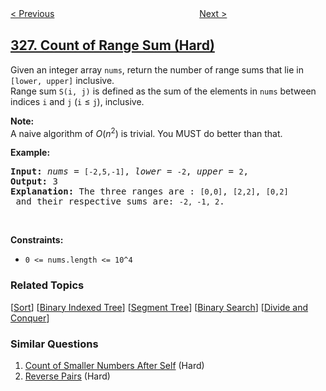 <!--|This file generated by command(leetcode description); DO NOT EDIT.    |-->
<!--+----------------------------------------------------------------------+-->
<!--|@author    openset <openset.wang@gmail.com>                           |-->
<!--|@link      https://github.com/openset                                 |-->
<!--|@home      https://github.com/openset/leetcode                        |-->
<!--+----------------------------------------------------------------------+-->

[< Previous](../power-of-three "Power of Three")
　　　　　　　　　　　　　　　　
[Next >](../odd-even-linked-list "Odd Even Linked List")

## [327. Count of Range Sum (Hard)](https://leetcode.com/problems/count-of-range-sum "区间和的个数")

<p>Given an integer array <code>nums</code>, return the number of range sums that lie in <code>[lower, upper]</code> inclusive.<br />
Range sum <code>S(i, j)</code> is defined as the sum of the elements in <code>nums</code> between indices <code>i</code> and <code>j</code> (<code>i</code> &le; <code>j</code>), inclusive.</p>

<p><b>Note:</b><br />
A naive algorithm of <i>O</i>(<i>n</i><sup>2</sup>) is trivial. You MUST do better than that.</p>

<p><b>Example:</b></p>

<pre>
<strong>Input: </strong><i>nums</i> = <code>[-2,5,-1]</code>, <i>lower</i> = <code>-2</code>, <i>upper</i> = <code>2</code>,
<strong>Output: </strong>3 
<strong>Explanation: </strong>The three ranges are : <code>[0,0]</code>, <code>[2,2]</code>, <code>[0,2]</code> and their respective sums are: <code>-2, -1, 2</code>.
</pre>
<p>&nbsp;</p>
<p><strong>Constraints:</strong></p>

<ul>
	<li><code>0 &lt;= nums.length &lt;= 10^4</code></li>
</ul>

### Related Topics
  [[Sort](../../tag/sort/README.md)]
  [[Binary Indexed Tree](../../tag/binary-indexed-tree/README.md)]
  [[Segment Tree](../../tag/segment-tree/README.md)]
  [[Binary Search](../../tag/binary-search/README.md)]
  [[Divide and Conquer](../../tag/divide-and-conquer/README.md)]

### Similar Questions
  1. [Count of Smaller Numbers After Self](../count-of-smaller-numbers-after-self) (Hard)
  1. [Reverse Pairs](../reverse-pairs) (Hard)
